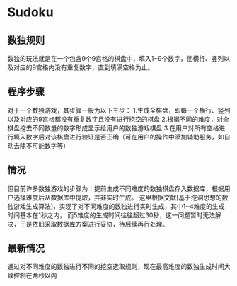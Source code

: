 # Sudoku
## 数独规则
数独的玩法就是在一个包含9个9宫格的棋盘中，填入1~9个数字，使横行、竖列以及对应的9宫格内没有重复数字，直到填满空格为止。
## 程序步骤
对于一个数独游戏，其步骤一般为以下三步：
1.生成全棋盘，即每一个横行、竖列以及对应的9宫格都没有重复数字且没有进行挖空的棋盘
2.根据不同的难度，对全棋盘挖去不同数量的数字形成显示给用户的数独游戏棋盘
3.在用户对所有空格进行填入数字后对该棋盘进行验证是否正确（可在用户的操作中添加辅助服务，如自动去除不可能数字等）
## 情况
但目前许多数独游戏的步骤为：提前生成不同难度的数独棋盘存入数据库，根据用户选择难度后从数据库中提取，并非实时生成。
这里根据文献[基于挖洞思想的数独游戏生成算法]，实现了对不同难度的数独进行实时生成，其中1~4难度的生成时间基本在1秒之内，
而5难度的生成时间往往超过30秒，这一问题暂时无法解决，于是依旧采取数据库方案进行妥协，待后续再行处理。
## 最新情况
通过对不同难度的数独进行不同的挖空选取规则，现在最高难度的数独生成时间大致控制在两秒以内
